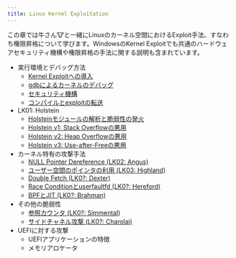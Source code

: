 ```yaml
---
title: Linux Kernel Exploitation
---
```

この章では牛さん🐮と一緒にLinuxのカーネル空間におけるExploit手法、すなわち権限昇格について学びます。WindowsのKernel Exploitでも共通のハードウェアセキュリティ機構や権限昇格の手法に関する説明も含まれています。

- 実行環境とデバッグ方法
  - [Kernel Exploitへの導入](introduction/introduction)
  - [gdbによるカーネルのデバッグ](introduction/debugging)
  - [セキュリティ機構](introduction/security)
  - [コンパイルとexploitの転送](introduction/compile-and-transfer)
- LK01: Holstein
  - [Holsteinモジュールの解析と脆弱性の発火](LK01/welcome-to-holstein)
  - [Holstein v1: Stack Overflowの悪用](LK01/stack_overflow)
  - [Holstein v2: Heap Overflowの悪用](LK01/heap_overflow)
  - [Holstein v3: Use-after-Freeの悪用](LK01/use_after_free)
- カーネル特有の攻撃手法
  - [NULL Pointer Dereference (LK02: Angus)](#)
  - [ユーザー空間のポインタの利用 (LK03: Highland)](#)
  - [Double Fetch (LK0?: Dexter)](#)
  - [Race Conditionとuserfaultfd (LK0?: Hereford)](#)
  - [BPFとJIT (LK0?: Brahman)](#)
- その他の脆弱性
  - [参照カウンタ (LK0?: Simmental)](#)
  - [サイドチャネル攻撃 (LK0?: Charolai)](#)
- UEFIに対する攻撃
  - UEFIアプリケーションの特徴
  - メモリアロケータ
